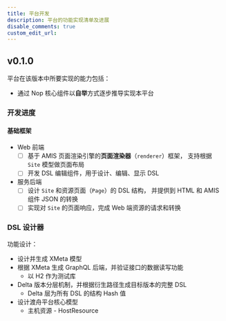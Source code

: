 ```yaml
---
title: 平台开发
description: 平台的功能实现清单及进展
disable_comments: true
custom_edit_url:
---
```


## v0.1.0

平台在该版本中所要实现的能力包括：

- 通过 Nop 核心组件以**自举**方式逐步推导实现本平台

### 开发进度

#### 基础框架

- Web 前端
  - [ ] 基于 AMIS 页面渲染引擎的**页面渲染器**（`renderer`）框架，
    支持根据 `Site` 模型做页面布局
  - [ ] 开发 DSL 编辑组件，用于设计、编辑、显示 DSL
- 服务后端
  - [ ] 设计 `Site` 和资源页面（`Page`）的 DSL 结构，
    并提供到 HTML 和 AMIS 组件 JSON 的转换
  - [ ] 实现对 `Site` 的页面响应，完成 Web 端资源的请求和转换

### DSL 设计器

功能设计：

- 设计并生成 XMeta 模型
- 根据 XMeta 生成 GraphQL 后端，并验证接口的数据读写功能
  - 以 H2 作为测试库
- Delta 版本分层机制，并根据衍生路径生成目标版本的完整 DSL
  - Delta 层为所有 DSL 的结构 Hash 值
- 设计渡舟平台核心模型
  - 主机资源 - HostResource
